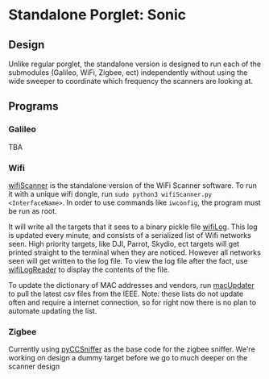 # Standalone Porglet: Sonic

## Design

Unlike regular porglet, the standalone version is designed to run each of the submodules (Galileo, WiFi, Zigbee, ect) independently without using the wide sweeper to coordinate which frequency the scanners are looking at.

## Programs

### Galileo

TBA

### Wifi

[wifiScanner](./wifiScanner.py) is the standalone version of the WiFi Scanner software.  To run it with a unique wifi dongle, run `sudo python3 wifiScanner.py <InterfaceName>`.  In order to use commands like `iwconfig`, the program must be run as root.  

It will write all the targets that it sees to a binary pickle file [wifiLog](./wifiLog.pkl).  This log is updated every minute, and consists of a serialized list of Wifi networks seen.  High priority targets, like DJI, Parrot, Skydio, ect targets will get printed straight to the terminal when they are noticed.  However all networks seen will get written to the log file.  To view the log file after the fact, use [wifiLogReader](./wifiLogReader.py) to display the contents of the file.

To update the dictionary of MAC addresses and vendors, run [macUpdater](./macUpdater.py) to pull the latest csv files from the IEEE.  Note: these lists do not update often and require a internet connection, so for right now there is no plan to automate updating the list.

### Zigbee

Currently using [pyCCSniffer](https://github.com/andrewdodd/pyCCSniffer) as the base code for the zigbee sniffer.  We're working on design a dummy target before we go to much deeper on the scanner design